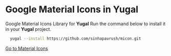 # Google Material Icons in Yugal
Google Material Icons Library for **Yugal**
Run the command below to install it in your **Yugal** project.
```bash
  yugal --install https://github.com/sinhapaurush/micon.git
```
[Go to Material Icons](https://fonts.google.com/icons?selected=Material+Icons)
